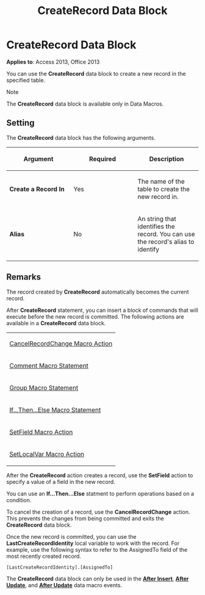 ﻿---
title: CreateRecord Data Block
TOCTitle: CreateRecord Data Block
ms:assetid: e18f47f8-2aad-9a14-ad63-ab603a4d5b07
ms:mtpsurl: https://msdn.microsoft.com/library/Ff835671(v=office.15)
ms:contentKeyID: 48548263
ms.date: 09/18/2015
mtps_version: v=office.15
---

# CreateRecord Data Block


**Applies to**: Access 2013, Office 2013

You can use the **CreateRecord** data block to create a new record in the specified table.

> [!NOTE]
> The **CreateRecord** data block is available only in Data Macros.

## Setting

The **CreateRecord** data block has the following arguments.

<table>
<colgroup>
<col style="width: 33%" />
<col style="width: 33%" />
<col style="width: 33%" />
</colgroup>
<thead>
<tr class="header">
<th><p>Argument</p></th>
<th><p>Required</p></th>
<th><p>Description</p></th>
</tr>
</thead>
<tbody>
<tr class="odd">
<td><p><strong>Create a Record In</strong></p></td>
<td><p>Yes</p></td>
<td><p>The name of the table to create the new record in.</p></td>
</tr>
<tr class="even">
<td><p><strong>Alias</strong></p></td>
<td><p>No</p></td>
<td><p>An string that identifies the record. You can use the record's alias to identify</p></td>
</tr>
</tbody>
</table>


## Remarks

The record created by **CreateRecord** automatically becomes the current record.

After **CreateRecord** statement, you can insert a block of commands that will execute before the new record is committed. The following actions are available in a **CreateRecord** data block.

<table>
<colgroup>
<col style="width: 100%" />
</colgroup>
<tbody>
<tr class="odd">
<td><p><a href="cancelrecordchange-macro-action.md">CancelRecordChange Macro Action</a></p></td>
</tr>
<tr class="even">
<td><p><a href="comment-macro-statement.md">Comment Macro Statement</a></p></td>
</tr>
<tr class="odd">
<td><p><a href="group-macro-statement.md">Group Macro Statement</a></p></td>
</tr>
<tr class="even">
<td><p><a href="if-then-else-macro-block.md">If...Then...Else Macro Statement</a></p></td>
</tr>
<tr class="odd">
<td><p><a href="setfield-macro-action.md">SetField Macro Action</a></p></td>
</tr>
<tr class="even">
<td><p><a href="setlocalvar-macro-action.md">SetLocalVar Macro Action</a></p></td>
</tr>
</tbody>
</table>


After the **CreateRecord** action creates a record, use the **SetField** action to specify a value of a field in the new record.

You can use an **If...Then...Else** statment to perform operations based on a condition.

To cancel the creation of a record, use the **CancelRecordChange** action. This prevents the changes from being committed and exits the **CreateRecord** data block.

Once the new record is committed, you can use the **LastCreateRecordIdentity** local variable to work with the record. For example, use the following syntax to refer to the AssignedTo field of the most recently created record.

`[LastCreateRecordIdentity].[AssignedTo]`

The **CreateRecord** data block can only be used in the **[After Insert](after-insert-macro-event.md)**, **[After Update](after-update-macro-event.md)**, and **[After Update](after-update-macro-event.md)** data macro events.


